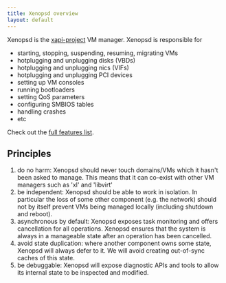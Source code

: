 ```yaml
---
title: Xenopsd overview
layout: default
---
```


Xenopsd is the [xapi-project](http://github.com/xapi-project) VM manager.
Xenopsd is responsible for

- starting, stopping, suspending, resuming, migrating VMs
- hotplugging and unplugging disks (VBDs)
- hotplugging and unplugging nics (VIFs)
- hotplugging and unplugging PCI devices
- setting up VM consoles
- running bootloaders
- setting QoS parameters
- configuring SMBIOS tables
- handling crashes
- etc

Check out the [full features list](features.html).

Principles
----------

1. do no harm: Xenopsd should never touch domains/VMs which it hasn't been
   asked to manage. This means that it can co-exist with other VM managers
   such as 'xl' and 'libvirt'
2. be independent: Xenopsd should be able to work in isolation. In particular
   the loss of some other component (e.g. the network) should not by itself
   prevent VMs being managed locally (including shutdown and reboot).
3. asynchronous by default: Xenopsd exposes task monitoring and offers
   cancellation for all operations. Xenopsd ensures that the system is always
   in a manageable state after an operation has been cancelled.
4. avoid state duplication: where another component owns some state, Xenopsd
   will always defer to it. We will avoid creating out-of-sync caches of
   this state.
5. be debuggable: Xenopsd will expose diagnostic APIs and tools to allow
   its internal state to be inspected and modified.
